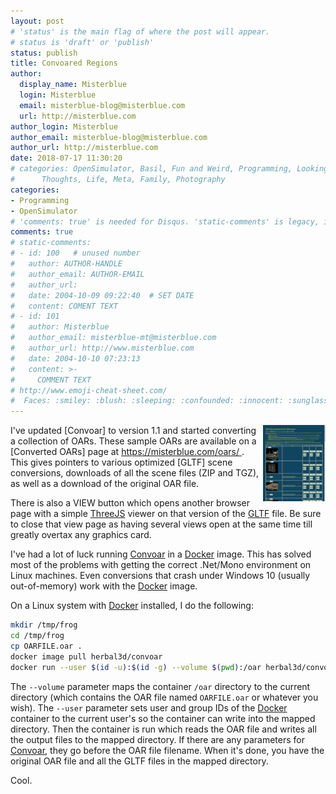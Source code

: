 ```yaml
---
layout: post
# 'status' is the main flag of where the post will appear.
# status is 'draft' or 'publish'
status: publish
title: Convoared Regions
author:
  display_name: Misterblue
  login: Misterblue
  email: misterblue-blog@misterblue.com
  url: http://misterblue.com
author_login: Misterblue
author_email: misterblue-blog@misterblue.com
author_url: http://misterblue.com
date: 2018-07-17 11:30:20
# categories: OpenSimulator, Basil, Fun and Weird, Programming, LookingGlass, Travel
#      Thoughts, Life, Meta, Family, Photography
categories:
- Programming
- OpenSimulator
# 'comments: true' is needed for Disqus. 'static-comments' is legacy, imbedded comments.
comments: true
# static-comments:
# - id: 100   # unused number
#   author: AUTHOR-HANDLE
#   author_email: AUTHOR-EMAIL
#   author_url:
#   date: 2004-10-09 09:22:40  # SET DATE
#   content: COMENT TEXT
# - id: 101
#   author: Misterblue
#   author_email: misterblue-mt@misterblue.com
#   author_url: http://www.misterblue.com
#   date: 2004-10-10 07:23:13
#   content: >-
#     COMMENT TEXT
# http://www.emoji-cheat-sheet.com/
#  Faces: :smiley: :blush: :sleeping: :confounded: :innocent: :sunglasses: :sleepy:
---
```

<a href="https://misterblue.com/oars/">
<img style="float:right;width:100px" src="images/20180717-convoared.jpg"/>
</a>
I've updated [Convoar] to version 1.1 and started converting a collection of
OARs.
These sample OARs are available on a [Converted OARs] page at
<a href="https://misterblue.com/oars/">
https://misterblue.com/oars/
</a>.
This gives pointers to various optimized [GLTF] scene conversions,
downloads of all the scene files (ZIP and TGZ),
as well as a download of the original OAR file.

There is also a VIEW button which opens another browser page with a simple
[ThreeJS] viewer on that version of the [GLTF] file.
Be sure to close that view page as having several views open at the
same time till greatly overtax any graphics card.

I've had a lot of luck running [Convoar] in a [Docker] image. This has solved most
of the problems with getting the correct .Net/Mono environment on Linux machines.
Even conversions that crash under Windows 10 (usually out-of-memory) work with
the [Docker] image.

On a Linux system with [Docker] installed, I do the following:

```bash
mkdir /tmp/frog
cd /tmp/frog
cp OARFILE.oar .
docker image pull herbal3d/convoar
docker run --user $(id -u):$(id -g) --volume $(pwd):/oar herbal3d/convoar OARFILE.oar
```

The `--volume` parameter maps the container `/oar` directory to the current directory
(which contains the OAR file named `OARFILE.oar` or whatever you wish).
The `--user` parameter sets user and group IDs of the [Docker] container to the current
user's so the container can write into the mapped directory.
Then the container is run which reads the OAR file and writes all the output files
to the mapped directory.
If there are any parameters for [Convoar], they go before the OAR file filename.
When it's done, you have the original OAR file and all the GLTF files in the
mapped directory.

Cool.

[ThreeJS]: https://threejs.org/
[Docker]: https://docker.org/
[Convoar]: https://github.com/Misterblue/convoar
[GLTF]: https://www.khronos.org/gltf/
[Converted OARs]: http://misterblue.com/oars/
